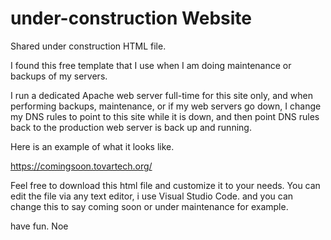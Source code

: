# under-construction Website
Shared under construction HTML file.

I found this free template that I use when I am doing maintenance or backups of my servers.

I run a dedicated Apache web server full-time for this site only, and when performing backups, maintenance, 
or if my web servers go down,
I change my DNS rules to point to this site while it is down, and then point 
DNS rules back to the production web server is back up and running.

Here is an example of what it looks like.

https://comingsoon.tovartech.org/

Feel free to download this html file and customize it to your needs.
You can edit the file via any text editor, i use Visual Studio Code.
and you can change this to say coming soon or under maintenance for example.

have fun.
Noe
